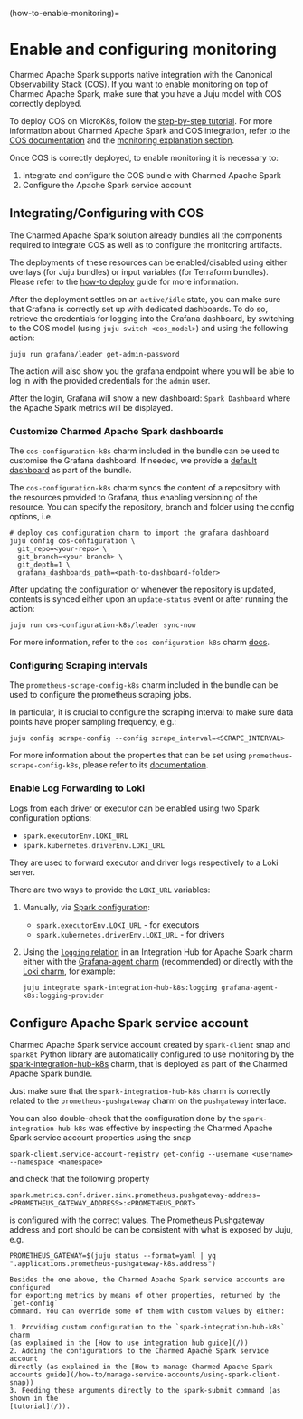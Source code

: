 (how-to-enable-monitoring)=
# Enable and configuring monitoring

Charmed Apache Spark supports native integration with the Canonical Observability Stack (COS). If you want to enable monitoring on top of Charmed Apache Spark, make sure that you have a Juju model with COS correctly deployed.

To deploy COS on MicroK8s, follow the [step-by-step tutorial](https://charmhub.io/topics/canonical-observability-stack/tutorials/install-microk8s).
For more information about Charmed Apache Spark and COS integration, refer to the [COS documentation](https://charmhub.io/topics/canonical-observability-stack) and the [monitoring explanation section](/explanation/monitoring).

Once COS is correctly deployed, to enable monitoring it is necessary to:

1. Integrate and configure the COS bundle with Charmed Apache Spark
2. Configure the Apache Spark service account

## Integrating/Configuring with COS

The Charmed Apache Spark solution already bundles all the components required to integrate
COS as well as to configure the monitoring artifacts.

The deployments of these resources can be enabled/disabled using either overlays
(for Juju bundles) or input variables (for Terraform bundles).
Please refer to the [how-to deploy](/) guide for more information.

After the deployment settles on an `active/idle` state, you can make sure that
Grafana is correctly set up with dedicated dashboards.
To do so, retrieve the credentials for logging into the Grafana dashboard, by
switching to the COS model (using `juju switch <cos_model>`) and
using the following action:

``` shell
juju run grafana/leader get-admin-password
```

The action will also show you the grafana endpoint where you will be able to
log in with the provided credentials for the `admin` user.

After the login, Grafana will show a new dashboard: `Spark Dashboard` where
the Apache Spark metrics will be displayed.

### Customize Charmed Apache Spark dashboards

The `cos-configuration-k8s` charm included in the bundle can be used to customise
the Grafana dashboard. If needed, we provide a [default dashboard](https://github.com/canonical/spark-k8s-bundle/blob/main/releases/3.4/resources/grafana) as part
of the bundle.

The `cos-configuration-k8s` charm syncs the content of a repository with the resources
provided to Grafana, thus enabling versioning of the resource.
You can specify the repository, branch and folder using the config options, i.e.

```shell
# deploy cos configuration charm to import the grafana dashboard
juju config cos-configuration \
  git_repo=<your-repo> \
  git_branch=<your-branch> \
  git_depth=1 \
  grafana_dashboards_path=<path-to-dashboard-folder>
```

After updating the configuration or whenever the repository is updated,
contents is synced either upon an `update-status` event or after running the action:

```shell
juju run cos-configuration-k8s/leader sync-now
```

For more information, refer to the `cos-configuration-k8s` charm [docs](https://discourse.charmhub.io/t/cos-configuration-k8s-docs-index/7284).

### Configuring Scraping intervals

The `prometheus-scrape-config-k8s` charm included in the bundle can be used to configure
the prometheus scraping jobs.

In particular, it is crucial to configure the scraping interval to make sure
data points have proper sampling frequency, e.g.:

```shell
juju config scrape-config --config scrape_interval=<SCRAPE_INTERVAL>
```

For more information about the properties that can be set using `prometheus-scrape-config-k8s`,
please refer to its [documentation](https://discourse.charmhub.io/t/prometheus-scrape-config-k8s-docs-index/6856).

### Enable Log Forwarding to Loki

Logs from each driver or executor can be enabled using two Spark configuration options:

* `spark.executorEnv.LOKI_URL`
* `spark.kubernetes.driverEnv.LOKI_URL`

They are used to forward executor and driver logs respectively to a Loki server.

There are two ways to provide the `LOKI_URL` variables:

1. Manually, via [Spark configuration](https://canonical.com/data/docs/spark/k8s/e-configuration):
   - `spark.executorEnv.LOKI_URL` - for executors
   - `spark.kubernetes.driverEnv.LOKI_URL` - for drivers
2. Using the [`logging` relation](https://charmhub.io/spark-integration-hub-k8s/integrations#logging) in an Integration Hub for Apache Spark
   charm either with the [Grafana-agent charm](https://charmhub.io/grafana-agent-k8s) (recommended) or
   directly with the [Loki charm](https://charmhub.io/loki-k8s), for example:

   ```shell
   juju integrate spark-integration-hub-k8s:logging grafana-agent-k8s:logging-provider
   ```

## Configure Apache Spark service account

Charmed Apache Spark service account created by `spark-client` snap and `spark8t` Python library
are automatically configured to use monitoring by the
[spark-integration-hub-k8s](https://charmhub.io/spark-integration-hub-k8s) charm, that
is deployed as part of the Charmed Apache Spark bundle.

Just make sure that the `spark-integration-hub-k8s` charm is correctly related to
the `prometheus-pushgateway` charm on the `pushgateway` interface.

You can also double-check that the configuration done by the `spark-integration-hub-k8s`
was effective by inspecting the Charmed Apache Spark service account properties using the snap

```shell
spark-client.service-account-registry get-config --username <username> --namespace <namespace>
```

and check that the following property

```shell
spark.metrics.conf.driver.sink.prometheus.pushgateway-address=<PROMETHEUS_GATEWAY_ADDRESS>:<PROMETHEUS_PORT>
```

is configured with the correct values. The Prometheus Pushgateway address and port should be can be consistent with what is exposed by Juju, e.g.

```shell
PROMETHEUS_GATEWAY=$(juju status --format=yaml | yq ".applications.prometheus-pushgateway-k8s.address")
```

```{note}
Besides the one above, the Charmed Apache Spark service accounts are configured
for exporting metrics by means of other properties, returned by the `get-config`
command. You can override some of them with custom values by either:

1. Providing custom configuration to the `spark-integration-hub-k8s` charm
(as explained in the [How to use integration hub guide](/))
2. Adding the configurations to the Charmed Apache Spark service account
directly (as explained in the [How to manage Charmed Apache Spark accounts guide](/how-to/manage-service-accounts/using-spark-client-snap))
3. Feeding these arguments directly to the spark-submit command (as shown in the
[tutorial](/)).
```

